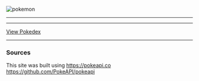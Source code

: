 ![pokemon](https://upload.wikimedia.org/wikipedia/commons/thumb/9/98/International_Pokémon_logo.svg/538px-International_Pokémon_logo.svg.png "pokemon")


------------



------------

[View Pokedex](https://iphonepokedex.netlify.app "View Pokedex")


------------

### Sources
This site was built using 
https://pokeapi.co
https://github.com/PokeAPI/pokeapi
